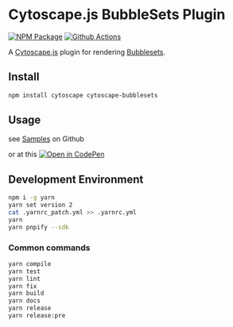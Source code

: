 # Cytoscape.js BubbleSets Plugin

[![NPM Package][npm-image]][npm-url] [![Github Actions][github-actions-image]][github-actions-url]

A [Cytoscape.js](https://js.cytoscape.org) plugin for rendering [Bubblesets](https://github.com/sgratzl/bubblesets-js).

## Install

```sh
npm install cytoscape cytoscape-bubblesets
```

## Usage

see [Samples](https://github.com/sgratzl/cytoscape-bubblesets/tree/master/samples) on Github

or at this [![Open in CodePen][codepen]](https://codepen.io/sgratzl/pen/TODO)

## Development Environment

```sh
npm i -g yarn
yarn set version 2
cat .yarnrc_patch.yml >> .yarnrc.yml
yarn
yarn pnpify --sdk
```

### Common commands

```sh
yarn compile
yarn test
yarn lint
yarn fix
yarn build
yarn docs
yarn release
yarn release:pre
```

[npm-image]: https://badge.fury.io/js/cytoscape-bubblesets.svg
[npm-url]: https://npmjs.org/package/sgratzl/cytoscape-bubblesets
[github-actions-image]: https://github.com/sgratzl/cytoscape.js-bubblesets/workflows/nodeci/badge.svg
[github-actions-url]: https://github.com/sgratzl/cytoscape.js-bubblesets/actions
[codepen]: https://img.shields.io/badge/CodePen-open-blue?logo=codepen
